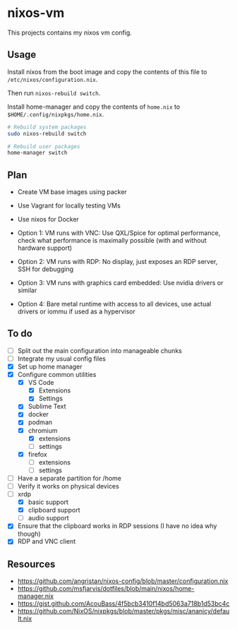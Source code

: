 # nixos-vm

This projects contains my nixos vm config.

## Usage

Install nixos from the boot image and copy the contents of this file to `/etc/nixos/configuration.nix`.

Then run `nixos-rebuild switch`.

Install home-manager and copy the contents of `home.nix` to `$HOME/.config/nixpkgs/home.nix`.

```sh
# Rebuild system packages
sudo nixos-rebuild switch

# Rebuild user packages
home-manager switch
```

## Plan

- Create VM base images using packer
- Use Vagrant for locally testing VMs
- Use nixos for Docker

- Option 1: VM runs with VNC: Use QXL/Spice for optimal performance, check what performance is maximally possible (with and without hardware support)
- Option 2: VM runs with RDP: No display, just exposes an RDP server, SSH for debugging
- Option 3: VM runs with graphics card embedded: Use nvidia drivers or similar
- Option 4: Bare metal runtime with access to all devices, use actual drivers or iommu if used as a hypervisor

## To do

- [ ] Split out the main configuration into manageable chunks
- [ ] Integrate my usual config files
- [x] Set up home manager
- [x] Configure common utilities
  - [x] VS Code
    - [x] Extensions
    - [x] Settings
  - [x] Sublime Text
  - [x] docker
  - [x] podman
  - [x] chromium
    - [x] extensions
    - [ ] settings
  - [x] firefox
    - [ ] extensions
    - [ ] settings
- [ ] Have a separate partition for /home
- [ ] Verify it works on physical devices
- [ ] xrdp
  - [x] basic support
  - [x] clipboard support
  - [ ] audio support
- [x] Ensure that the clipboard works in RDP sessions (I have no idea why though)
- [x] RDP and VNC client

## Resources

- <https://github.com/angristan/nixos-config/blob/master/configuration.nix>
- <https://github.com/msfjarvis/dotfiles/blob/main/nixos/home-manager.nix>
- <https://gist.github.com/AcouBass/4f5bcb3410f14bd5063a718b1d53bc4c>
- <https://github.com/NixOS/nixpkgs/blob/master/pkgs/misc/ananicy/default.nix>
